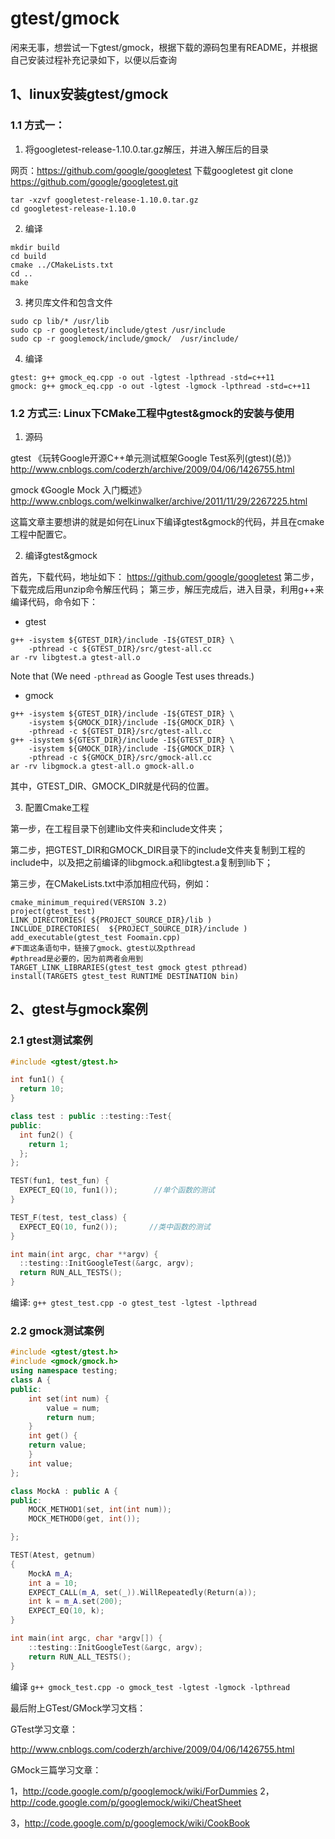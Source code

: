 # gtest/gmock


闲来无事，想尝试一下gtest/gmock，根据下载的源码包里有README，并根据自己安装过程补充记录如下，以便以后查询
## 1、linux安装gtest/gmock

### 1.1 方式一：

1. 将googletest-release-1.10.0.tar.gz解压，并进入解压后的目录


网页：https://github.com/google/googletest
下载googletest
git clone https://github.com/google/googletest.git

```
tar -xzvf googletest-release-1.10.0.tar.gz
cd googletest-release-1.10.0
```

2. 编译

```
mkdir build
cd build
cmake ../CMakeLists.txt
cd ..
make
```

3. 拷贝库文件和包含文件

```
sudo cp lib/* /usr/lib
sudo cp -r googletest/include/gtest /usr/include
sudo cp -r googlemock/include/gmock/  /usr/include/
```

4. 编译

```
gtest: g++ gmock_eq.cpp -o out -lgtest -lpthread -std=c++11
gmock: g++ gmock_eq.cpp -o out -lgtest -lgmock -lpthread -std=c++11
```

### 1.2 方式三: Linux下CMake工程中gtest&gmock的安装与使用


1. 源码

gtest
《玩转Google开源C++单元测试框架Google Test系列(gtest)(总)》
http://www.cnblogs.com/coderzh/archive/2009/04/06/1426755.html

gmock
《Google Mock 入门概述》
http://www.cnblogs.com/welkinwalker/archive/2011/11/29/2267225.html

这篇文章主要想讲的就是如何在Linux下编译gtest&gmock的代码，并且在cmake工程中配置它。

2. 编译gtest&gmock

首先，下载代码，地址如下：
https://github.com/google/googletest
第二步，下载完成后用unzip命令解压代码；
第三步，解压完成后，进入目录，利用g++来编译代码，命令如下：
* gtest

```
g++ -isystem ${GTEST_DIR}/include -I${GTEST_DIR} \
    -pthread -c ${GTEST_DIR}/src/gtest-all.cc
ar -rv libgtest.a gtest-all.o
```

Note that (We need `-pthread` as Google Test uses threads.)
* gmock

```
g++ -isystem ${GTEST_DIR}/include -I${GTEST_DIR} \
    -isystem ${GMOCK_DIR}/include -I${GMOCK_DIR} \
    -pthread -c ${GTEST_DIR}/src/gtest-all.cc
g++ -isystem ${GTEST_DIR}/include -I${GTEST_DIR} \
    -isystem ${GMOCK_DIR}/include -I${GMOCK_DIR} \
    -pthread -c ${GMOCK_DIR}/src/gmock-all.cc
ar -rv libgmock.a gtest-all.o gmock-all.o
```

其中，GTEST_DIR、GMOCK_DIR就是代码的位置。

3. 配置Cmake工程

第一步，在工程目录下创建lib文件夹和include文件夹；

第二步，把GTEST_DIR和GMOCK_DIR目录下的include文件夹复制到工程的include中，以及把之前编译的libgmock.a和libgtest.a复制到lib下；

第三步，在CMakeLists.txt中添加相应代码，例如：
```
cmake_minimum_required(VERSION 3.2)
project(gtest_test)
LINK_DIRECTORIES( ${PROJECT_SOURCE_DIR}/lib )
INCLUDE_DIRECTORIES(  ${PROJECT_SOURCE_DIR}/include )
add_executable(gtest_test Foomain.cpp)
#下面这条语句中，链接了gmock、gtest以及pthread
#pthread是必要的，因为前两者会用到
TARGET_LINK_LIBRARIES(gtest_test gmock gtest pthread)
install(TARGETS gtest_test RUNTIME DESTINATION bin)
```

## 2、gtest与gmock案例

### 2.1 gtest测试案例

```c++
#include <gtest/gtest.h> 

int fun1() {
  return 10;
}

class test : public ::testing::Test{
public:
  int fun2() {
    return 1;
  };
};

TEST(fun1, test_fun) {
  EXPECT_EQ(10, fun1());        //单个函数的测试
}

TEST_F(test, test_class) {
  EXPECT_EQ(10, fun2());       //类中函数的测试
}

int main(int argc, char **argv) {
  ::testing::InitGoogleTest(&argc, argv);
  return RUN_ALL_TESTS();
}
```

编译: `g++ gtest_test.cpp -o gtest_test -lgtest -lpthread`

### 2.2 gmock测试案例

```c++
#include <gtest/gtest.h>  
#include <gmock/gmock.h>  
using namespace testing;  
class A {
public:
    int set(int num) {
        value = num;
        return num;
    }
    int get() {
    return value;
    }
    int value;
};

class MockA : public A {
public:
    MOCK_METHOD1(set, int(int num));
    MOCK_METHOD0(get, int());

};

TEST(Atest, getnum)  
{  
    MockA m_A;  
    int a = 10;
    EXPECT_CALL(m_A, set(_)).WillRepeatedly(Return(a));
    int k = m_A.set(200);
    EXPECT_EQ(10, k);  
}

int main(int argc, char *argv[]) {
    ::testing::InitGoogleTest(&argc, argv);
    return RUN_ALL_TESTS();
}
```
编译
`g++ gmock_test.cpp -o gmock_test -lgtest -lgmock -lpthread`


最后附上GTest/GMock学习文档：

GTest学习文章：

http://www.cnblogs.com/coderzh/archive/2009/04/06/1426755.html

GMock三篇学习文章：

1，http://code.google.com/p/googlemock/wiki/ForDummies
2，http://code.google.com/p/googlemock/wiki/CheatSheet

3，http://code.google.com/p/googlemock/wiki/CookBook

